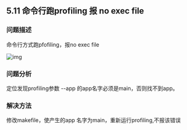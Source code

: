 ## 5.11 命令行跑profiling 报 no exec file
### 问题描述
命令行方式跑pfofiling，报no exec file

![img](https://gitee.com/Atlas200DK/FAQ/raw/master/part5/img/5-11-1.png)


### 问题分析
定位发现profiling参数 --app 的app名字必须是main，否则找不到app。
### 解决方法
修改makefile，使产生的app 名字为main，重新运行profiling,不报该错误

